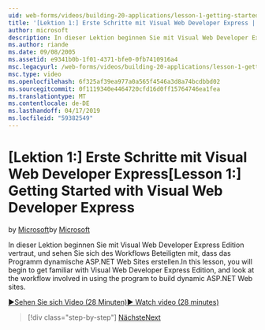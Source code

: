 ```yaml
---
uid: web-forms/videos/building-20-applications/lesson-1-getting-started-with-visual-web-developer-express
title: '[Lektion 1:] Erste Schritte mit Visual Web Developer Express | Microsoft-Dokumentation'
author: microsoft
description: In dieser Lektion beginnen Sie mit Visual Web Developer Express Edition vertraut, und sehen Sie sich des Workflows beteiligt, verwenden das Programm zum Erstellen von dyn...
ms.author: riande
ms.date: 09/08/2005
ms.assetid: e9341b0b-1f01-4371-bfe0-0fb7410916a4
msc.legacyurl: /web-forms/videos/building-20-applications/lesson-1-getting-started-with-visual-web-developer-express
msc.type: video
ms.openlocfilehash: 6f325af39ea977a0a565f4546a3d8a74bcdbbd02
ms.sourcegitcommit: 0f1119340e4464720cfd16d0ff15764746ea1fea
ms.translationtype: MT
ms.contentlocale: de-DE
ms.lasthandoff: 04/17/2019
ms.locfileid: "59382549"
---
```

# <a name="lesson-1-getting-started-with-visual-web-developer-express"></a><span data-ttu-id="3e263-103">[Lektion 1:] Erste Schritte mit Visual Web Developer Express</span><span class="sxs-lookup"><span data-stu-id="3e263-103">[Lesson 1:] Getting Started with Visual Web Developer Express</span></span>

<span data-ttu-id="3e263-104">by [Microsoft](https://github.com/microsoft)</span><span class="sxs-lookup"><span data-stu-id="3e263-104">by [Microsoft](https://github.com/microsoft)</span></span>

<span data-ttu-id="3e263-105">In dieser Lektion beginnen Sie mit Visual Web Developer Express Edition vertraut, und sehen Sie sich des Workflows Beteiligten mit, dass das Programm dynamische ASP.NET Web Sites erstellen.</span><span class="sxs-lookup"><span data-stu-id="3e263-105">In this lesson, you will begin to get familiar with Visual Web Developer Express Edition, and look at the workflow involved in using the program to build dynamic ASP.NET Web sites.</span></span>

[<span data-ttu-id="3e263-106">&#9654;Sehen Sie sich Video (28 Minuten)</span><span class="sxs-lookup"><span data-stu-id="3e263-106">&#9654; Watch video (28 minutes)</span></span>](https://channel9.msdn.com/Blogs/ASP-NET-Site-Videos/lesson-1-getting-started-with-visual-web-developer-express)

> [!div class="step-by-step"]
> [<span data-ttu-id="3e263-107">Nächste</span><span class="sxs-lookup"><span data-stu-id="3e263-107">Next</span></span>](lesson-2-creating-a-web-forms-user-interface.md)
